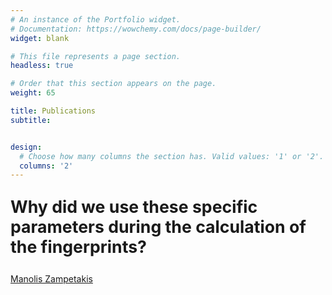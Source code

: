 ```yaml
---
# An instance of the Portfolio widget.
# Documentation: https://wowchemy.com/docs/page-builder/
widget: blank

# This file represents a page section.
headless: true

# Order that this section appears on the page.
weight: 65

title: Publications
subtitle: 


design:
  # Choose how many columns the section has. Valid values: '1' or '2'.
  columns: '2'
---
```


<p style="font-size:20pt; font-weight:bold">
    Why did we use these specific parameters during the calculation of the fingerprints?
</p>
<a href="https://mzampet.com">Manolis Zampetakis</a>